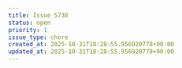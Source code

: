 ```yaml
---
title: Issue 5738
status: open
priority: 1
issue_type: chore
created_at: 2025-10-31T18:28:55.956920778+00:00
updated_at: 2025-10-31T18:28:55.956920778+00:00
---
```

